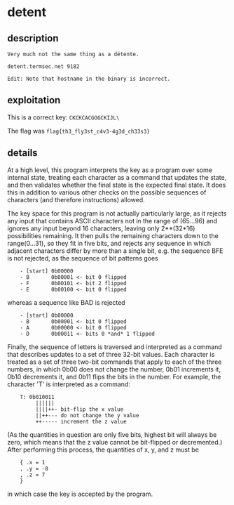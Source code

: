 # detent

## description

```text
Very much not the same thing as a détente.

detent.termsec.net 9182

Edit: Note that hostname in the binary is incorrect.
```

## exploitation

This is a correct key: `CKCKCACGOGCKIJL\`

The flag was `flag{th3_fly3st_c4v3-4g3d_ch33s3}`

## details

At a high level, this program interprets the key as a program over some
internal state, treating each character as a command that updates the
state, and then validates whether the final state is the expected final
state. It does this in addition to various other checks on the possible
sequences of characters (and therefore instructions) allowed.

The key space for this program is not actually particularly
large, as it rejects any input that contains ASCII characters not in the
range of (65...96) and ignores any input beyond 16 characters, leaving
only 2\*\*(32\*16) possibilities remaining. It then pulls the remaining
characters down to the range(0...31), so they fit in five bits, and
rejects any sequence in which adjacent characters differ by more than
a single bit, e.g. the sequence BFE is not rejected, as the sequence of
bit patterns goes

```text
    - [start] 0b00000
    - B       0b00001 <- bit 0 flipped
    - F       0b00101 <- bit 2 flipped
    - E       0b00100 <- bit 0 flipped
```

whereas a sequence like BAD is rejected

```text
    - [start] 0b00000
    - B       0b00001 <- bit 0 flipped
    - A       0b00000 <- bit 0 flipped
    - D       0b00011 <- bits 0 *and* 1 flipped
```

Finally, the sequence of letters is traversed and interpreted as a
command that describes updates to a set of three 32-bit values. Each
character is treated as a set of three two-bit commands that apply to
each of the three numbers, in which 0b00 does not change the number, 0b01
increments it, 0b10 decrements it, and 0b11 flips the bits in the number.
For example, the character 'T' is interpreted as a command:

```text
    T: 0b010011
         ||||||
         ||||++- bit-flip the x value
         ||++--- do not change the y value
         ++----- increment the z value
```

(As the quantities in question are only five bits, highest bit will always
be zero, which means that the z value cannot be bit-flipped or decremented.)
After performing this process, the quantities of x, y, and z must be

```text
    { .x = 1
    , .y = -8
    , .z = 7
    }
```

in which case the key is accepted by the program.
